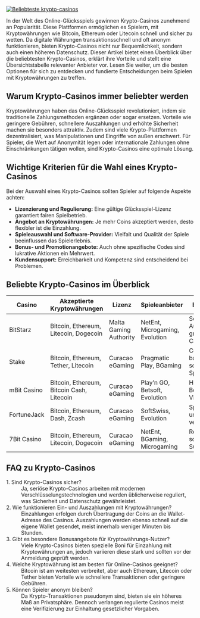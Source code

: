 [![Beliebteste krypto-casinos](https://123-caf.pages.dev/gitsignup.png)](https://vrmoo.ru/Bt82HjjY)

<p>In der Welt des Online-Glücksspiels gewinnen Krypto-Casinos zunehmend an Popularität. Diese Plattformen ermöglichen es Spielern, mit Kryptowährungen wie Bitcoin, Ethereum oder Litecoin schnell und sicher zu wetten. Da digitale Währungen transaktionsschnell und oft anonym funktionieren, bieten Krypto-Casinos nicht nur Bequemlichkeit, sondern auch einen höheren Datenschutz. Dieser Artikel bietet einen Überblick über die beliebtesten Krypto-Casinos, erklärt ihre Vorteile und stellt eine Übersichtstabelle relevanter Anbieter vor. Lesen Sie weiter, um die besten Optionen für sich zu entdecken und fundierte Entscheidungen beim Spielen mit Kryptowährungen zu treffen.</p>  <h2>Warum Krypto-Casinos immer beliebter werden</h2> <p>Kryptowährungen haben das Online-Glücksspiel revolutioniert, indem sie traditionelle Zahlungsmethoden ergänzen oder sogar ersetzen. Vorteile wie geringere Gebühren, schnellere Auszahlungen und erhöhte Sicherheit machen sie besonders attraktiv. Zudem sind viele Krypto-Plattformen dezentralisiert, was Manipulationen und Eingriffe von außen erschwert. Für Spieler, die Wert auf Anonymität legen oder internationale Zahlungen ohne Einschränkungen tätigen wollen, sind Krypto-Casinos eine optimale Lösung.</p>  <h2>Wichtige Kriterien für die Wahl eines Krypto-Casinos</h2> <p>Bei der Auswahl eines Krypto-Casinos sollten Spieler auf folgende Aspekte achten:</p> <ul>   <li><strong>Lizenzierung und Regulierung:</strong> Eine gültige Glücksspiel-Lizenz garantiert fairen Spielbetrieb.</li>   <li><strong>Angebot an Kryptowährungen:</strong> Je mehr Coins akzeptiert werden, desto flexibler ist die Einzahlung.</li>   <li><strong>Spieleauswahl und Software-Provider:</strong> Vielfalt und Qualität der Spiele beeinflussen das Spielerlebnis.</li>   <li><strong>Bonus- und Promotionangebote:</strong> Auch ohne spezifische Codes sind lukrative Aktionen ein Mehrwert.</li>   <li><strong>Kundensupport:</strong> Erreichbarkeit und Kompetenz sind entscheidend bei Problemen.</li> </ul>  <h2>Beliebte Krypto-Casinos im Überblick</h2> <table>   <thead>     <tr>       <th>Casino</th>       <th>Akzeptierte Kryptowährungen</th>       <th>Lizenz</th>       <th>Spieleanbieter</th>       <th>Besonderheit</th>     </tr>   </thead>   <tbody>     <tr>       <td>BitStarz</td>       <td>Bitcoin, Ethereum, Litecoin, Dogecoin</td>       <td>Malta Gaming Authority</td>       <td>NetEnt, Microgaming, Evolution</td>       <td>Schnelle Auszahlungen, großes Live-Casino</td>     </tr>     <tr>       <td>Stake</td>       <td>Bitcoin, Ethereum, Tether, Litecoin</td>       <td>Curacao eGaming</td>       <td>Pragmatic Play, BGaming</td>       <td>Community-basiertes und soziales Spielerlebnis</td>     </tr>     <tr>       <td>mBit Casino</td>       <td>Bitcoin, Ethereum, Bitcoin Cash, Litecoin</td>       <td>Curacao eGaming</td>       <td>Play’n GO, Betsoft, Evolution</td>       <td>Hohe Bonusangebote, VIP-Programm</td>     </tr>     <tr>       <td>FortuneJack</td>       <td>Bitcoin, Ethereum, Dash, Zcash</td>       <td>Curacao eGaming</td>       <td>SoftSwiss, Evolution</td>       <td>Sportwetten und Casino vereint</td>     </tr>     <tr>       <td>7Bit Casino</td>       <td>Bitcoin, Ethereum, Litecoin, Dogecoin</td>       <td>Curacao eGaming</td>       <td>NetEnt, BGaming, Microgaming</td>       <td>Retro-Design, schneller Support</td>     </tr>   </tbody> </table>  <h2>FAQ zu Krypto-Casinos</h2> <dl>   <dt>1. Sind Krypto-Casinos sicher?</dt>   <dd>Ja, seriöse Krypto-Casinos arbeiten mit modernen Verschlüsselungstechnologien und werden üblicherweise reguliert, was Sicherheit und Datenschutz gewährleistet.</dd>    <dt>2. Wie funktionieren Ein- und Auszahlungen mit Kryptowährungen?</dt>   <dd>Einzahlungen erfolgen durch Übertragung der Coins an die Wallet-Adresse des Casinos. Auszahlungen werden ebenso schnell auf die eigene Wallet gesendet, meist innerhalb weniger Minuten bis Stunden.</dd>    <dt>3. Gibt es besondere Bonusangebote für Kryptowährungs-Nutzer?</dt>   <dd>Viele Krypto-Casinos bieten spezielle Boni für Einzahlung mit Kryptowährungen an, jedoch variieren diese stark und sollten vor der Anmeldung geprüft werden.</dd>    <dt>4. Welche Kryptowährung ist am besten für Online-Casinos geeignet?</dt>   <dd>Bitcoin ist am weitesten verbreitet, aber auch Ethereum, Litecoin oder Tether bieten Vorteile wie schnellere Transaktionen oder geringere Gebühren.</dd>    <dt>5. Können Spieler anonym bleiben?</dt>   <dd>Da Krypto-Transaktionen pseudonym sind, bieten sie ein höheres Maß an Privatsphäre. Dennoch verlangen regulierte Casinos meist eine Verifizierung zur Einhaltung gesetzlicher Vorgaben.</dd> </dl>